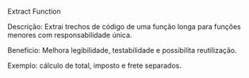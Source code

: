 Extract Function

Descrição: Extrai trechos de código de uma função longa para funções menores com responsabilidade única.

Benefício: Melhora legibilidade, testabilidade e possibilita reutilização.

Exemplo: cálculo de total, imposto e frete separados.
